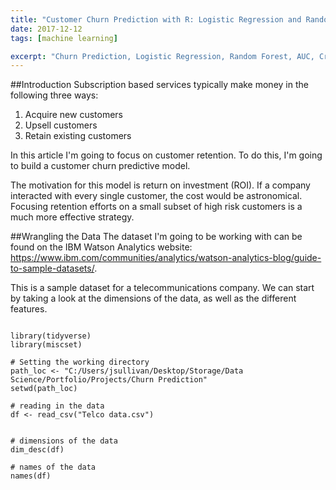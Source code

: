 ```yaml
---
title: "Customer Churn Prediction with R: Logistic Regression and Random Forest"
date: 2017-12-12
tags: [machine learning]

excerpt: "Churn Prediction, Logistic Regression, Random Forest, AUC, Cross-Validation"
---
```

##Introduction
Subscription based services typically make money in the following three ways:

1) Acquire new customers
2) Upsell customers
3) Retain existing customers

In this article I'm going to focus on customer retention.  To do this, I'm going to build a customer churn predictive model.

The motivation for this model is return on investment (ROI).  If a company interacted with every single customer, the cost would be astronomical.  Focusing retention efforts on a small subset of high risk customers is a much more effective strategy.

##Wrangling the Data
The dataset I'm going to be working with can be found on the IBM Watson Analytics website: <https://www.ibm.com/communities/analytics/watson-analytics-blog/guide-to-sample-datasets/>.

This is a sample dataset for a telecommunications company.  We can start by taking a look at the dimensions of the data, as well as the different features.

```{r, message=FALSE, warning=FALSE}

library(tidyverse)
library(miscset)

# Setting the working directory
path_loc <- "C:/Users/jsullivan/Desktop/Storage/Data Science/Portfolio/Projects/Churn Prediction"
setwd(path_loc)

# reading in the data
df <- read_csv("Telco data.csv")


# dimensions of the data
dim_desc(df)

# names of the data
names(df)
```
